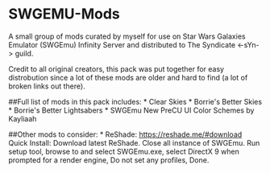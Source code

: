 # SWGEMU-Mods
A small group of mods curated by myself for use on Star Wars Galaxies Emulator (SWGEmu) Infinity Server
and distributed to The Syndicate <-sYn-> guild.

Credit to all original creators, this pack was put together for easy distrobution since a lot of these
mods are older and hard to find (a lot of broken links out there).

##Full list of mods in this pack includes:
    * Clear Skies
    * Borrie's Better Skies
    * Borrie's Better Lightsabers
    * SWGEmu New PreCU UI Color Schemes by Kayliaah



##Other mods to consider:
    * ReShade: https://reshade.me/#download
    Quick Install: Download latest ReShade. Close all instance of SWGEmu.
    Run setup tool, browse to and select SWGEmu.exe, select DirectX 9 when prompted for a render engine,
    Do not set any profiles, Done.
